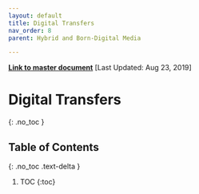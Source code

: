 ```yaml
---
layout: default
title: Digital Transfers
nav_order: 8
parent: Hybrid and Born-Digital Media

---
```


**[Link to master document](https://docs.google.com/document/d/1qnbTw88BD-h3N0A0Pp6Mjsj8PRs1YGWJvP3ASci-yI0/edit?usp=sharing)** [Last Updated: Aug 23, 2019]

# Digital Transfers
{: .no_toc }

## Table of Contents
{: .no_toc .text-delta }

1. TOC
{:toc}
